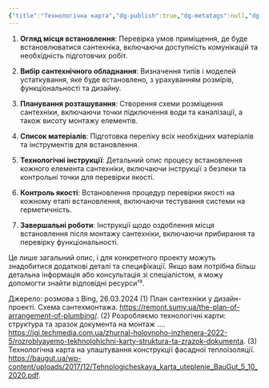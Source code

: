 ```yaml
---
{"title":"Технологічна карта","dg-publish":true,"dg-metatags":null,"dg-home":null,"permalink":"/vstanovlennya-santehniki/tehnologichna-karta/","dgPassFrontmatter":true,"noteIcon":""}
---
```



1. **Огляд місця встановлення**: Перевірка умов приміщення, де буде встановлюватися сантехніка, включаючи доступність комунікацій та необхідність підготовчих робіт.

2. **Вибір сантехнічного обладнання**: Визначення типів і моделей устаткування, яке буде встановлено, з урахуванням розмірів, функціональності та дизайну.

3. **Планування розташування**: Створення схеми розміщення сантехніки, включаючи точки підключення води та каналізації, а також висоту монтажу елементів.

4. **Список матеріалів**: Підготовка переліку всіх необхідних матеріалів та інструментів для встановлення.

5. **Технологічні інструкції**: Детальний опис процесу встановлення кожного елемента сантехніки, включаючи інструкції з безпеки та контрольні точки для перевірки якості.

6. **Контроль якості**: Встановлення процедур перевірки якості на кожному етапі встановлення, включаючи тестування системи на герметичність.

7. **Завершальні роботи**: Інструкції щодо оздоблення місця встановлення після монтажу сантехніки, включаючи прибирання та перевірку функціональності.

Це лише загальний опис, і для конкретного проекту можуть знадобитися додаткові деталі та специфікації. Якщо вам потрібна більш детальна інформація або консультація зі спеціалістом, я можу допомогти знайти відповідні ресурси¹³.

Джерело: розмова з Bing, 26.03.2024
(1) План сантехніки у дизайн-проекті. Схема сантехмонтажа. https://remont.sumy.ua/the-plan-of-arrangement-of-plumbing/.
(2) Розробляємо технологічні карти: структура та зразок документа на монтаж .... https://jgi.techmedia.com.ua/zhurnal-holovnoho-inzhenera-2022-5/rozroblyayemo-tekhnolohichni-karty-struktura-ta-zrazok-dokumenta.
(3) Технологічна карта на улаштування конструкції фасадної теплоізоляції. https://baugut.ua/wp-content/uploads/2017/12/Tehnologicheskaya_karta_uteplenie_BauGut_5_10_2020.pdf.